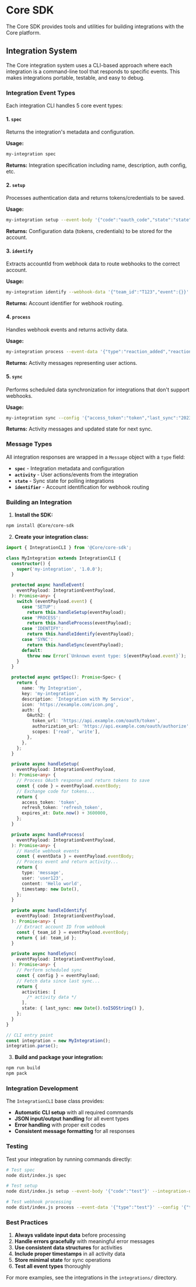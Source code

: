 # Core SDK

The Core SDK provides tools and utilities for building integrations with the Core platform.

## Integration System

The Core integration system uses a CLI-based approach where each integration is a command-line tool that responds to specific events. This makes integrations portable, testable, and easy to debug.

### Integration Event Types

Each integration CLI handles 5 core event types:

#### 1. `spec`

Returns the integration's metadata and configuration.

**Usage:**

```bash
my-integration spec
```

**Returns:** Integration specification including name, description, auth config, etc.

#### 2. `setup`

Processes authentication data and returns tokens/credentials to be saved.

**Usage:**

```bash
my-integration setup --event-body '{"code":"oauth_code","state":"state"}' --integration-definition '{}'
```

**Returns:** Configuration data (tokens, credentials) to be stored for the account.

#### 3. `identify`

Extracts accountId from webhook data to route webhooks to the correct account.

**Usage:**

```bash
my-integration identify --webhook-data '{"team_id":"T123","event":{}}'
```

**Returns:** Account identifier for webhook routing.

#### 4. `process`

Handles webhook events and returns activity data.

**Usage:**

```bash
my-integration process --event-data '{"type":"reaction_added","reaction":"=M"}' --config '{"access_token":"token"}'
```

**Returns:** Activity messages representing user actions.

#### 5. `sync`

Performs scheduled data synchronization for integrations that don't support webhooks.

**Usage:**

```bash
my-integration sync --config '{"access_token":"token","last_sync":"2023-01-01T00:00:00Z"}'
```

**Returns:** Activity messages and updated state for next sync.

### Message Types

All integration responses are wrapped in a `Message` object with a `type` field:

- **`spec`** - Integration metadata and configuration
- **`activity`** - User actions/events from the integration
- **`state`** - Sync state for polling integrations
- **`identifier`** - Account identification for webhook routing

### Building an Integration

1. **Install the SDK:**

```bash
npm install @Core/core-sdk
```

2. **Create your integration class:**

```typescript
import { IntegrationCLI } from '@Core/core-sdk';

class MyIntegration extends IntegrationCLI {
  constructor() {
    super('my-integration', '1.0.0');
  }

  protected async handleEvent(
    eventPayload: IntegrationEventPayload,
  ): Promise<any> {
    switch (eventPayload.event) {
      case 'SETUP':
        return this.handleSetup(eventPayload);
      case 'PROCESS':
        return this.handleProcess(eventPayload);
      case 'IDENTIFY':
        return this.handleIdentify(eventPayload);
      case 'SYNC':
        return this.handleSync(eventPayload);
      default:
        throw new Error(`Unknown event type: ${eventPayload.event}`);
    }
  }

  protected async getSpec(): Promise<Spec> {
    return {
      name: 'My Integration',
      key: 'my-integration',
      description: 'Integration with My Service',
      icon: 'https://example.com/icon.png',
      auth: {
        OAuth2: {
          token_url: 'https://api.example.com/oauth/token',
          authorization_url: 'https://api.example.com/oauth/authorize',
          scopes: ['read', 'write'],
        },
      },
    };
  }

  private async handleSetup(
    eventPayload: IntegrationEventPayload,
  ): Promise<any> {
    // Process OAuth response and return tokens to save
    const { code } = eventPayload.eventBody;
    // Exchange code for tokens...
    return {
      access_token: 'token',
      refresh_token: 'refresh_token',
      expires_at: Date.now() + 3600000,
    };
  }

  private async handleProcess(
    eventPayload: IntegrationEventPayload,
  ): Promise<any> {
    // Handle webhook events
    const { eventData } = eventPayload.eventBody;
    // Process event and return activity...
    return {
      type: 'message',
      user: 'user123',
      content: 'Hello world',
      timestamp: new Date(),
    };
  }

  private async handleIdentify(
    eventPayload: IntegrationEventPayload,
  ): Promise<any> {
    // Extract account ID from webhook
    const { team_id } = eventPayload.eventBody;
    return { id: team_id };
  }

  private async handleSync(
    eventPayload: IntegrationEventPayload,
  ): Promise<any> {
    // Perform scheduled sync
    const { config } = eventPayload;
    // Fetch data since last sync...
    return {
      activities: [
        /* activity data */
      ],
      state: { last_sync: new Date().toISOString() },
    };
  }
}

// CLI entry point
const integration = new MyIntegration();
integration.parse();
```

3. **Build and package your integration:**

```bash
npm run build
npm pack
```

### Integration Development

The `IntegrationCLI` base class provides:

- **Automatic CLI setup** with all required commands
- **JSON input/output handling** for all event types
- **Error handling** with proper exit codes
- **Consistent message formatting** for all responses

### Testing

Test your integration by running commands directly:

```bash
# Test spec
node dist/index.js spec

# Test setup
node dist/index.js setup --event-body '{"code":"test"}' --integration-definition '{}'

# Test webhook processing
node dist/index.js process --event-data '{"type":"test"}' --config '{"token":"test"}'
```

### Best Practices

1. **Always validate input data** before processing
2. **Handle errors gracefully** with meaningful error messages
3. **Use consistent data structures** for activities
4. **Include proper timestamps** in all activity data
5. **Store minimal state** for sync operations
6. **Test all event types** thoroughly

For more examples, see the integrations in the `integrations/` directory.
